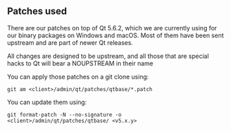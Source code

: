 ## Patches used

There are our patches on top of Qt 5.6.2, which we are currently
using for our binary packages on Windows and macOS. Most of them
have been sent upstream and are part of newer Qt releases.

All changes are designed to be upstream, and all those that are
special hacks to Qt will bear a NOUPSTREAM in their name

You can apply those patches on a git clone using:

```
git am <client>/admin/qt/patches/qtbase/*.patch
```

You can update them using:

```
git format-patch -N --no-signature -o <client>/admin/qt/patches/qtbase/ <v5.x.y>
```
